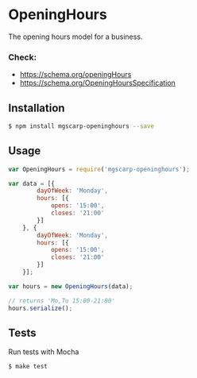 # OpeningHours

The opening hours model for a business.

### Check:
- <https://schema.org/openingHours>
- <https://schema.org/OpeningHoursSpecification>

## Installation

```sh
$ npm install mgscarp-openinghours --save
```

## Usage

~~~js
var OpeningHours = require('mgscarp-openinghours');

var data = [{
        dayOfWeek: 'Monday',
        hours: [{
            opens: '15:00',
            closes: '21:00'
        }]
    }, {
        dayOfWeek: 'Monday',
        hours: [{
            opens: '15:00',
            closes: '21:00'
        }]
    }];

var hours = new OpeningHours(data);

// returns 'Mo,Tu 15:00-21:00'
hours.serialize(); 
~~~

## Tests

Run tests with Mocha

~~~sh
$ make test
~~~

